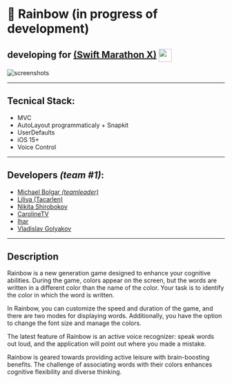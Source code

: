 # 🌈 Rainbow (in progress of development)

## developing for [(Swift Marathon X)](https://boosty.to/swiftmarathon) <a href="url"><img src="https://github.com/DmitryLorents/Bomba-Challenge1/blob/dmitry/readmeFix/Bomba-Challenge1/SupportingFiles/Assets.xcassets/ReadmeFiles/swiftMarathon.imageset/swift%20Marathon.jpeg" height="auto" width="30" align="center"></a>

![screenshots](https://github.com/michaelbolgar/Rainbow-App/assets/119865051/7ffd7ec4-457b-4a6b-879e-856186ce15e2)

---

## Tecnical Stack:

* MVC
* AutoLayout programmaticaly + Snapkit
* UserDefaults
* iOS 15+
* Voice Control

---

## Developers *(team #1)*:

* [Michael Bolgar *(teamleader)*](https://github.com/michaelbolgar)
* [Liliya (Tacarlen)](https://github.com/liilkaz)
* [Nikita Shirobokov](https://github.com/ShirobokovNikita)
* [CarolineTV](https://github.com/CarolineTV)
* [Ihar](https://github.com/coldsun13)
* [Vladislav Golyakov](https://github.com/dsm5e)

---

## Description

Rainbow is a new generation game designed to enhance your cognitive abilities. During the game, colors appear on the screen, but the words are written in a different color than the name of the color. Your task is to identify the color in which the word is written.

In Rainbow, you can customize the speed and duration of the game, and there are two modes for displaying words. Additionally, you have the option to change the font size and manage the colors.

The latest feature of Rainbow is an active voice recognizer: speak words out loud, and the application will point out where you made a mistake.

Rainbow is geared towards providing active leisure with brain-boosting benefits. The challenge of associating words with their colors enhances cognitive flexibility and diverse thinking.

